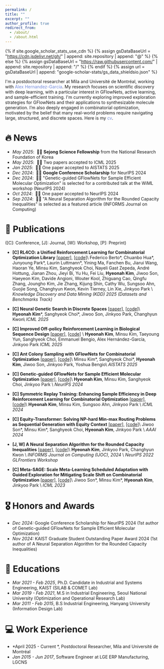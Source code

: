 ```yaml
---
permalink: /
title: ""
excerpt: ""
author_profile: true
redirect_from: 
  - /about/
  - /about.html
---
```


{% if site.google_scholar_stats_use_cdn %}
{% assign gsDataBaseUrl = "https://cdn.jsdelivr.net/gh/" | append: site.repository | append: "@" %}
{% else %}
{% assign gsDataBaseUrl = "https://raw.githubusercontent.com/" | append: site.repository | append: "/" %}
{% endif %}
{% assign url = gsDataBaseUrl | append: "google-scholar-stats/gs_data_shieldsio.json" %}

<span class='anchor' id='about-me'></span>


I'm a postdoctoral researcher at Mila and Université de Montréal, working with <a href="https://alexhernandezgarcia.github.io/" style="color: #7289da; text-decoration: none;">Alex Hernandez-Garcia</a>. My research focuses on scientific discovery with deep learning, with a particular interest in GFlowNets, active learning, and sample-efficient training. I'm currently exploring improved exploration strategies for GFlowNets and their applications to synthesizable molecule generation. I’m also deeply engaged in combinatorial optimization, motivated by the belief that many real-world problems require navigating large, structured, and discrete spaces. Here is my <a href="https://hyeonahkimm.github.io/assets/cv.pdf" class="link-in-list" style="color: #7289da; text-decoration: none;"> cv</a>.


# 🔥 News
- *May 2025*: &nbsp;🎉🎉 **Sejong Science Fellowship** from the National Research Foundation of Korea
- *May 2025*: &nbsp;🎉🎉 Two papers accepted to ICML 2025
- *Jan 2025*: &nbsp;🎉🎉 One paper accepted to AISTATS 2025
- *Dec 2024*: &nbsp;🎉🎉 **Google Conference Scholarship** for NeurIPS 2024
- *Dec 2024*: &nbsp;🎉🎉 "Genetic-guided GFlowNets for Sample Efficient Molecular Optimization" is selected for a contributed talk at the WiML workshop (NeurIPS 2024)
- *Oct 2024*: &nbsp;🎉🎉 One paper accepted to NeurIPS 2024
- *Sep 2024*: &nbsp;🎉🎉 "A Neural Separation Algorithm for the Rounded Capacity Inequalities" is selected as a featured article (INFORMS Journal on Computing)

# 📝 Publications 
([C]: Conference, [J]: Journal, [W]: Workshop, [P]: Preprint)

- **[C] RL4CO: a Unified Reinforcement Learning for Combinatorial Optimization Library** [[paper]](https://arxiv.org/abs/2306.17100), [[code]](https://github.com/ai4co/rl4co)\\
Federico Berto\*, Chuanbo Hua\*, Junyoung Park\*, Laurin Luttmann\*, Yining Ma, Fanchen Bu, Jiarui Wang, Haoran Ye, Minsu Kim, Sanghyeok Choi, Nayeli Gast Zepeda, André Hottung, Jianan Zhou, Jieyi Bi, Yu Hu, Fei Liu, **Hyeonah Kim**, Jiwoo Son, Haeyeon Kim, Davide Angioni, Wouter Kool, Zhiguang Cao, Qingfu Zhang, Joungho Kim, Jie Zhang, Kijung Shin, Cathy Wu, Sungsoo Ahn, Guojie Song, Changhyun Kwon, Kevin Tierney, Lin Xie, Jinkyoo Park \\
*Knowledge Discovery and Data Mining (KDD) 2025 (Datasets and Benchmarks Track)*

- **[C] Neural Genetic Search in Discrete Spaces** [[paper]](https://arxiv.org/abs/2502.10433), [[code]](https://github.com/hyeonahkimm/ngs)\\
**Hyeonah Kim**\*, Sanghyeok Choi\*, Jiwoo Son, Jinkyoo Park, Changhyun Kwon\\
*ICML 2025*

- **[C] Improved Off-policy Reinforcement Learning in Biological Sequence Design** [[paper]](https://arxiv.org/abs/2410.04461), [[code]](https://github.com/hyeonahkimm/delta_cs) \\
**Hyeonah Kim**, Minsu Kim, Taeyoung Yun, Sanghyeok Choi, Emmanuel Bengio, Alex Hernández-García, Jinkyoo Park
*ICML 2025*

- **[C] Ant Colony Sampling with GFlowNets for Combinatorial Optimization** [[paper]](https://arxiv.org/abs/2403.07041), [[code]](https://github.com/ai4co/gfacs)\\
Minsu Kim\*, Sanghyeok Choi\*, **Hyeonah Kim**, Jiwoo Son, Jinkyoo Park, Yoshua Bengio\\
*AISTATS 2025*

- **[C] Genetic-guided GFlowNets for Sample Efficient Molecular Optimization** [[paper]](https://arxiv.org/abs/2402.05961), [[code]](https://github.com/hyeonahkimm/genetic_gfn)\\
**Hyeonah Kim**, Minsu Kim, Sanghyeok Choi, Jinkyoo Park \\
*NeurIPS 2024*

- **[C] Symmetric Replay Training: Enhancing Sample Efficiency in Deep Reinforcement Learning for Combinatorial Optimization** [[paper]](https://arxiv.org/abs/2306.01276), [[code]](https://github.com/kaist-silab/symmetric_replay)\\
**Hyeonah Kim**, Minsu Kim, Sungsoo Ahn, Jinkyoo Park \\
*ICML 2024*

- **[C] Equity-Transformer: Solving NP-hard Min-max Routing Problems as Sequential Generation with Equity Context** [[paper]](https://arxiv.org/abs/2306.02689), [[code]](https://github.com/kaist-silab/equity-transformer)\\
Jiwoo Son\*, Minsu Kim\*, Sanghyeok Choi, **Hyeonah Kim**, Jinkyoo Park \\
*AAAI 2024*

- **[J, W] A Neural Separation Algorithm for the Rounded Capacity Inequalities** [[paper]](https://doi.org/10.1287/ijoc.2022.0310), [[code]](https://github.com/hyeonahkimm/neuralsep)\\
**Hyeonah Kim**, Jinkyoo Park, Changhyun Kwon \\
*INFORMS Journal on Computing (IJOC), 2024* \\
*NeurIPS 2022 GLFrontiers Workshop*


- **[C] Meta-SAGE: Scale Meta-Learning Scheduled Adaptation with Guided Exploration for Mitigating Scale Shift on Combinatorial Optimization** [[paper]](https://proceedings.mlr.press/v202/son23a.html), [[code]](https://github.com/kaist-silab/meta-sage)\\
Jiwoo Son\*, Minsu Kim\*, **Hyeonah Kim**, Jinkyoo Park \\
*ICML 2023*

# 🎖 Honors and Awards
- *Dec 2024:* Google Conference Scholarship for NeurIPS 2024 (1st author of Genetic-guided GFlowNets for Sample Efficient Molecular Optimization)
- *Nov 2024:* KAIST Graduate Student Outstanding Paper Award 2024 (1st author of A Neural Separation Algorithm for the Rounded Capacity Inequalities)
<!-- - *Feb 2015* Summa Cum Laude  -->

# 📖 Educations
- *Mar 2021 - Feb 2025*, Ph.D. Candidate in Industrial and Systems Engineering, KAIST (SILAB & COMET Lab)
- *Mar 2019 - Feb 2021*, M.S in Industrial Engineering, Seoul National University (Optimization and Operational Research Lab)
- *Mar 2011 - Feb 2015*, B.S Industrial Engineering, Hanyang University (Information Design Lab)

<!-- # 💬 Invited Talks
- *2021.06*, Lorem ipsum dolor sit amet, consectetur adipiscing elit. Vivamus ornare aliquet ipsum, ac tempus justo dapibus sit amet. 
- *2021.03*, Lorem ipsum dolor sit amet, consectetur adipiscing elit. Vivamus ornare aliquet ipsum, ac tempus justo dapibus sit amet.  \| [\[video\]](https://github.com/) -->

# 💻 Work Experience
- *April 2025 - Current *, Postdoctoral Researcher, Mila and Université de Montréal
- *Jan 2015 - Jun 2017*, Software Engineer at LGE ERP Manufacturing, LGCNS 
